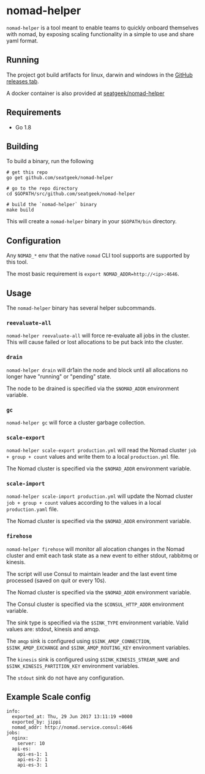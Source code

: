 # nomad-helper

`nomad-helper` is a tool meant to enable teams to quickly onboard themselves with nomad, by exposing scaling functionality in a simple to use and share yaml format.

## Running

The project got build artifacts for linux, darwin and windows in the [GitHub releases tab](https://github.com/seatgeek/nomad-helper/releases).

A docker container is also provided at [seatgeek/nomad-helper](https://hub.docker.com/r/seatgeek/nomad-helper/tags/)

## Requirements

- Go 1.8

## Building

To build a binary, run the following

```shell
# get this repo
go get github.com/seatgeek/nomad-helper

# go to the repo directory
cd $GOPATH/src/github.com/seatgeek/nomad-helper

# build the `nomad-helper` binary
make build
```

This will create a `nomad-helper` binary in your `$GOPATH/bin` directory.

## Configuration

Any `NOMAD_*` env that the native `nomad` CLI tool supports are supported by this tool.

The most basic requirement is `export NOMAD_ADDR=http://<ip>:4646`.

## Usage

The `nomad-helper` binary has several helper subcommands.

### `reevaluate-all`

`nomad-helper reevaluate-all` will force re-evaluate all jobs in the cluster. This will cause failed or lost allocations to be put back into the cluster.

### `drain`

`nomad-helper drain` will dr1ain the node and block until all allocations no longer have "running" or "pending" state.

The node to be drained is specified via the `$NOMAD_ADDR` environment variable.

### `gc`

`nomad-helper gc` will force a cluster garbage collection.

### `scale-export`

`nomad-helper scale-export production.yml` will read the Nomad cluster `job  + group + count` values and write them to a local `production.yml` file.

The Nomad cluster is specified via the `$NOMAD_ADDR` environment variable.

### `scale-import`

`nomad-helper scale-import production.yml` will update the Nomad cluster `job + group + count` values according to the values in a local `production.yaml` file.

The Nomad cluster is specified via the `$NOMAD_ADDR` environment variable.

### `firehose`

`nomad-helper firehose` will monitor all alocation changes in the Nomad cluster and emit each task state as a new event to either stdout, rabbitmq or kinesis.

The script will use Consul to maintain leader and the last event time processed (saved on quit or every 10s).

The Nomad cluster is specified via the `$NOMAD_ADDR` environment variable.

The Consul cluster is specified via the `$CONSUL_HTTP_ADDR` environment variable.

The sink type is specified via the `$SINK_TYPE` environment variable. Valid values are: stdout, kinesis and amqp.

The `amqp` sink is configured using `$SINK_AMQP_CONNECTION`, `$SINK_AMQP_EXCHANGE` and `$SINK_AMQP_ROUTING_KEY` environment variables.

The `kinesis` sink is configured using `$SINK_KINESIS_STREAM_NAME` and `$SINK_KINESIS_PARTITION_KEY` environment variables.

The `stdout` sink do not have any configuration.

## Example Scale config

```
info:
  exported_at: Thu, 29 Jun 2017 13:11:19 +0000
  exported_by: jippi
  nomad_addr: http://nomad.service.consul:4646
jobs:
  nginx:
    server: 10
  api-es:
    api-es-1: 1
    api-es-2: 1
    api-es-3: 1
```
